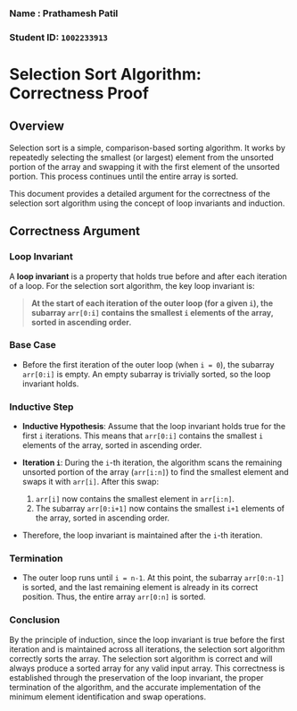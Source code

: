 ### Name : Prathamesh Patil
### Student ID: `1002233913`


# Selection Sort Algorithm: Correctness Proof
 
## Overview

Selection sort is a simple, comparison-based sorting algorithm. It works by repeatedly selecting the smallest (or largest) element from the unsorted portion of the array and swapping it with the first element of the unsorted portion. This process continues until the entire array is sorted.

This document provides a detailed argument for the correctness of the selection sort algorithm using the concept of loop invariants and induction.

## Correctness Argument

### Loop Invariant

A **loop invariant** is a property that holds true before and after each iteration of a loop. For the selection sort algorithm, the key loop invariant is:

> **At the start of each iteration of the outer loop (for a given `i`), the subarray `arr[0:i]` contains the smallest `i` elements of the array, sorted in ascending order.**

### Base Case

- Before the first iteration of the outer loop (when `i = 0`), the subarray `arr[0:i]` is empty. An empty subarray is trivially sorted, so the loop invariant holds.

### Inductive Step

- **Inductive Hypothesis**: Assume that the loop invariant holds true for the first `i` iterations. This means that `arr[0:i]` contains the smallest `i` elements of the array, sorted in ascending order.

- **Iteration `i`**: During the `i`-th iteration, the algorithm scans the remaining unsorted portion of the array (`arr[i:n]`) to find the smallest element and swaps it with `arr[i]`. After this swap:
  1. `arr[i]` now contains the smallest element in `arr[i:n]`.
  2. The subarray `arr[0:i+1]` now contains the smallest `i+1` elements of the array, sorted in ascending order.

- Therefore, the loop invariant is maintained after the `i`-th iteration.

### Termination

- The outer loop runs until `i = n-1`. At this point, the subarray `arr[0:n-1]` is sorted, and the last remaining element is already in its correct position. Thus, the entire array `arr[0:n]` is sorted.

### Conclusion

By the principle of induction, since the loop invariant is true before the first iteration and is maintained across all iterations, the selection sort algorithm correctly sorts the array.
The selection sort algorithm is correct and will always produce a sorted array for any valid input array. This correctness is established through the preservation of the loop invariant, the proper termination of the algorithm, and the accurate implementation of the minimum element identification and swap operations.

